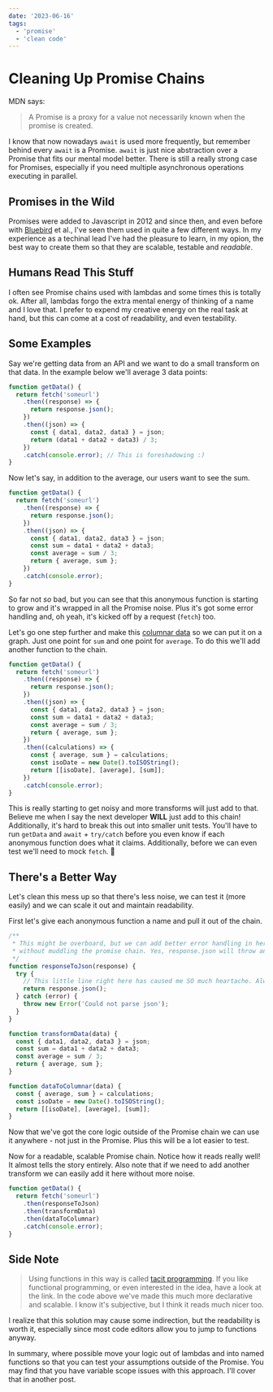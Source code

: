 ```yaml
---
date: '2023-06-16'
tags:
  - 'promise'
  - 'clean code'
---
```


# Cleaning Up Promise Chains

MDN says:

> A Promise is a proxy for a value not necessarily known when the promise is created.

I know that now nowadays `await` is used more frequently, but remember behind every `await` is a Promise. `await` is just nice abstraction over a Promise that fits our mental model better. There is still a really strong case for Promises, especially if you need multiple asynchronous operations executing in parallel.

## Promises in the Wild

Promises were added to Javascript in 2012 and since then, and even before with [Bluebird](http://bluebirdjs.com/docs/getting-started.html) et al., I've seen them used in quite a few different ways. In my experience as a techinal lead I've had the pleasure to learn, in my opion, the best way to create them so that they are scalable, testable and _readable_.

## Humans Read This Stuff

I often see Promise chains used with lambdas and some times this is totally ok. After all, lambdas forgo the extra mental energy of thinking of a name and I love that. I prefer to expend my creative energy on the real task at hand, but this can come at a cost of readability, and even testability.

## Some Examples

Say we're getting data from an API and we want to do a small transform on that data. In the example below we'll average 3 data points:

```js
function getData() {
  return fetch('someurl')
    .then((response) => {
      return response.json();
    })
    .then((json) => {
      const { data1, data2, data3 } = json;
      return (data1 + data2 + data3) / 3;
    })
    .catch(console.error); // This is foreshadowing :)
}
```

Now let's say, in addition to the average, our users want to see the sum.

```js
function getData() {
  return fetch('someurl')
    .then((response) => {
      return response.json();
    })
    .then((json) => {
      const { data1, data2, data3 } = json;
      const sum = data1 + data2 + data3;
      const average = sum / 3;
      return { average, sum };
    })
    .catch(console.error);
}
```

So far not _*so*_ bad, but you can see that this anonymous function is starting to grow and it's wrapped in all the Promise noise. Plus it's got some error handling and, oh yeah, it's kicked off by a request (`fetch`) too.

Let's go one step further and make this [columnar data](https://github.com/leeoniya/uPlot/tree/master/docs#data-format) so we can put it on a graph. Just one point for `sum` and one point for `average`. To do this we'll add another function to the chain.

```js
function getData() {
  return fetch('someurl')
    .then((response) => {
      return response.json();
    })
    .then((json) => {
      const { data1, data2, data3 } = json;
      const sum = data1 + data2 + data3;
      const average = sum / 3;
      return { average, sum };
    })
    .then((calculations) => {
      const { average, sum } = calculations;
      const isoDate = new Date().toISOString();
      return [[isoDate], [average], [sum]];
    })
    .catch(console.error);
}
```

This is really starting to get noisy and more transforms will just add to that. Believe me when I say the next developer **WILL** just add to this chain! Additionally, it's hard to break this out into smaller unit tests. You'll have to run `getData` and `await` + `try/catch` before you even know if each anonymous function does what it claims. Additionally, before we can even test we'll need to mock `fetch`. 🤕

## There's a Better Way

Let's clean this mess up so that there's less noise, we can test it (more easily) and we can scale it out and maintain readability.

First let's give each anonymous function a name and pull it out of the chain.

```js
/**
 * This might be overboard, but we can add better error handling in here
 * without muddling the promise chain. Yes, response.json will throw anyway
 */
function responseToJson(response) {
  try {
    // This little line right here has caused me SO much heartache. Always handle malformed json!
    return response.json();
  } catch (error) {
    throw new Error('Could not parse json');
  }
}

function transformData(data) {
  const { data1, data2, data3 } = json;
  const sum = data1 + data2 + data3;
  const average = sum / 3;
  return { average, sum };
}

function dataToColumnar(data) {
  const { average, sum } = calculations;
  const isoDate = new Date().toISOString();
  return [[isoDate], [average], [sum]];
}
```

Now that we've got the core logic outside of the Promise chain we can use it anywhere - not just in the Promise. Plus this will be a lot easier to test.

Now for a readable, scalable Promise chain. Notice how it reads really well! It almost tells the story entirely. Also note that if we need to add another transform we can easily add it here without more noise.

```js
function getData() {
  return fetch('someurl')
    .then(responseToJson)
    .then(transformData)
    .then(dataToColumnar)
    .catch(console.error);
}
```

## Side Note

> Using functions in this way is called [tacit programming](https://en.wikipedia.org/wiki/Tacit_programming). If you like functional programming, or even interested in the idea, have a look at the link.
> In the code above we've made this much more declarative and scalable. I know it's subjective, but I think it reads much nicer too.

I realize that this solution may cause some indirection, but the readability is worth it, especially since most code editors allow you to jump to functions anyway.

In summary, where possible move your logic out of lambdas and into named functions so that you can test your assumptions outside of the Promise. You may find that you have variable scope issues with this approach. I'll cover that in another post.
